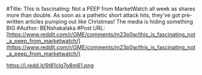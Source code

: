 #Title: This is fascinating: Not a PEEP from MarketWatch all week as shares more than double. As soon as a pathetic short attack hits, they've got pre-written articles pumping out like Christmas! The media is hiding something BIG
#Author: BENshakalaka
#Post URL: [https://www.reddit.com/r/GME/comments/m23p0w/this_is_fascinating_not_a_peep_from_marketwatch/](https://www.reddit.com/r/GME/comments/m23p0w/this_is_fascinating_not_a_peep_from_marketwatch/)


https://i.redd.it/6t81clg7o8m61.png